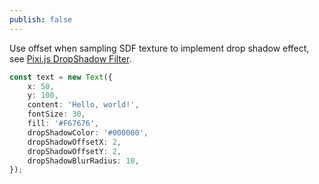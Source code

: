 ```yaml
---
publish: false
---
```


<script setup>
import TextDropShadow from '../components/TextDropShadow.vue'
</script>

Use offset when sampling SDF texture to implement drop shadow effect, see [Pixi.js DropShadow Filter].

<TextDropShadow />

```ts
const text = new Text({
    x: 50,
    y: 100,
    content: 'Hello, world!',
    fontSize: 30,
    fill: '#F67676',
    dropShadowColor: '#000000',
    dropShadowOffsetX: 2,
    dropShadowOffsetY: 2,
    dropShadowBlurRadius: 10,
});
```

[Pixi.js DropShadow Filter]: https://github.com/pixijs/filters/blob/main/src/drop-shadow/drop-shadow.frag#L13
